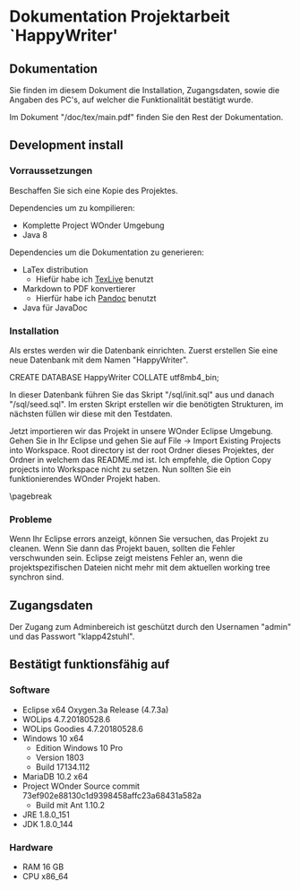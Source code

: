 # Dokumentation Projektarbeit `HappyWriter'

## Dokumentation

Sie finden im diesem Dokument die Installation,
Zugangsdaten, sowie die Angaben des PC's, auf welcher die Funktionalität bestätigt wurde.

Im Dokument "/doc/tex/main.pdf" finden Sie den Rest der Dokumentation.

## Development install

### Vorraussetzungen

Beschaffen Sie sich eine Kopie des Projektes.

Dependencies um zu kompilieren:

* Komplette Project WOnder Umgebung
* Java 8

Dependencies um die Dokumentation zu generieren:

* LaTex distribution
  * Hiefür habe ich [TexLive](https://www.tug.org/texlive/) benutzt
* Markdown to PDF konvertierer
  * Hierfür habe ich [Pandoc](https://pandoc.org/index.html) benutzt
* Java für JavaDoc

### Installation

Als erstes werden wir die Datenbank einrichten. Zuerst erstellen Sie eine neue Datenbank mit dem Namen "HappyWriter".

CREATE DATABASE HappyWriter COLLATE utf8mb4_bin;

In dieser Datenbank führen Sie das Skript "/sql/init.sql" aus und danach "/sql/seed.sql". Im ersten Skript erstellen wir die benötigten Strukturen, im nächsten füllen wir diese mit den Testdaten.

Jetzt importieren wir das Projekt in unsere WOnder Eclipse Umgebung. Gehen Sie in Ihr Eclipse und gehen Sie auf File -> Import Existing Projects into Workspace. Root directory ist der root Ordner dieses Projektes, der Ordner in welchem das README.md ist. Ich empfehle, die Option Copy projects into Workspace nicht zu setzen. Nun sollten Sie ein funktionierendes WOnder Projekt haben.

\pagebreak

### Probleme

Wenn Ihr Eclipse errors anzeigt, können Sie versuchen, das Projekt zu cleanen. Wenn Sie dann das Projekt bauen, sollten die Fehler verschwunden sein. Eclipse zeigt meistens Fehler an, wenn die projektspezifischen Dateien nicht mehr mit dem aktuellen working tree synchron sind.

## Zugangsdaten

Der Zugang zum Adminbereich ist geschützt durch den Usernamen "admin" und das Passwort "klapp42stuhl".

## Bestätigt funktionsfähig auf

### Software

* Eclipse x64 Oxygen.3a Release (4.7.3a)
* WOLips 4.7.20180528.6
* WOLips Goodies 4.7.20180528.6
* Windows 10 x64
  * Edition Windows 10 Pro
  * Version 1803
  * Build 17134.112
* MariaDB 10.2 x64
* Project WOnder Source commit 73ef902e88130c1d9398458affc23a68431a582a
  * Build mit Ant 1.10.2
* JRE 1.8.0_151
* JDK 1.8.0_144

### Hardware

* RAM 16 GB
* CPU x86_64
